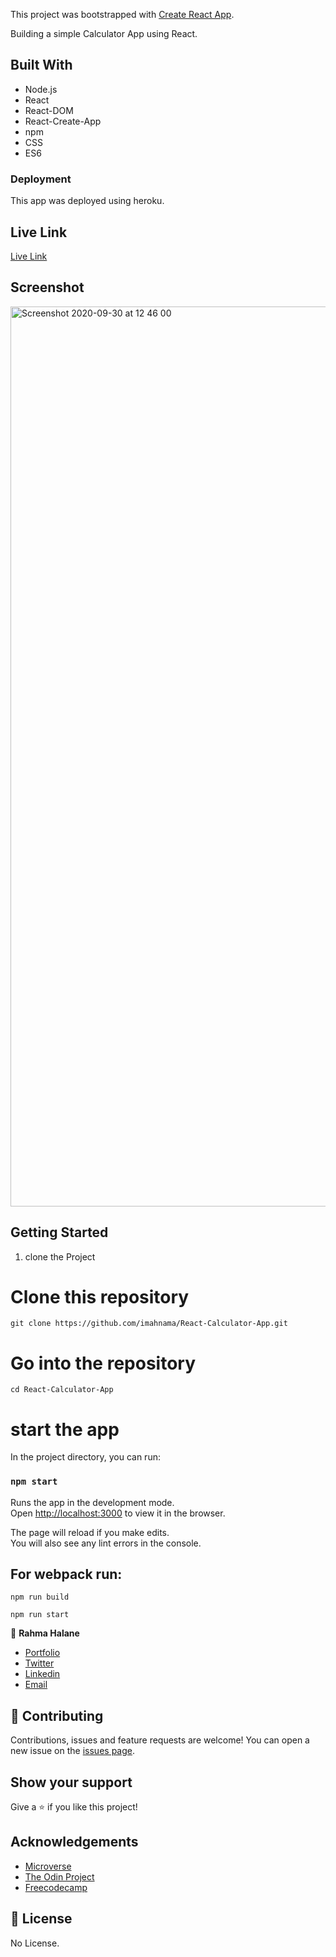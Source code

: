 This project was bootstrapped with [Create React App](https://github.com/facebook/create-react-app).

Building a simple Calculator App using React.

## Built With
- Node.js
- React
- React-DOM
- React-Create-App
- npm
- CSS
- ES6

### Deployment
This app was deployed using heroku.

## Live Link

[Live Link](https://calculator-app1-react.herokuapp.com/)

## Screenshot

<img width="1440" alt="Screenshot 2020-09-30 at 12 46 00" src="https://user-images.githubusercontent.com/25789009/94670233-f5096a00-031a-11eb-82f6-b394368c7fc0.png">


## Getting Started

1. clone the Project

# Clone this repository

`git clone https://github.com/imahnama/React-Calculator-App.git`

# Go into the repository

`cd React-Calculator-App`

# start the app

In the project directory, you can run:

### `npm start`

Runs the app in the development mode.<br />
Open [http://localhost:3000](http://localhost:3000) to view it in the browser.

The page will reload if you make edits.<br />
You will also see any lint errors in the console.

## For webpack run:

`npm run build`

`npm run start`

👤 **Rahma Halane**
- [Portfolio](https://raw.githack.com/imahnama/my-portfolio/develop/index.html)
- [Twitter](https://twitter.com/halane_rahma)
- [Linkedin](https://www.linkedin.com/in/rahmahalane/)
- [Email](mailto:Halane.rahma@gmail.com )


## 🤝 Contributing

Contributions, issues and feature requests are welcome!
You can open a new issue on the [issues page](https://github.com/imahnama/React-Calculator-App/issues).

## Show your support

Give a ⭐️ if you like this project!

## Acknowledgements

- [Microverse](https://www.microverse.org/)
- [The Odin Project](https://www.theodinproject.com/)
- [Freecodecamp](http://freecodecamp.org/)

## 📝 License

No License.
